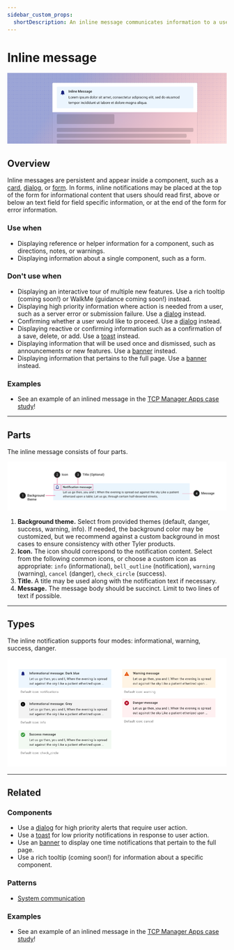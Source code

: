 ```yaml
---
sidebar_custom_props:
  shortDescription: An inline message communicates information to a user inside of another component, such as a form.
---
```


# Inline message

<ComponentVisual storybookUrl="https://forge.tylerdev.io/main/?path=/story/components-inline-message--default">

![](./images/inline-message.png)

</ComponentVisual>

## Overview

Inline messages are persistent and appear inside a component, such as a [card](/components/cards/card), [dialog](/components/notifications-and-messages/dialog), or [form](/components/cards/card). In forms, inline notifications may be placed at the top of the form for informational content that users should read first, above or below an text field for field specific information, or at the end of the form for error information. 

### Use when 

- Displaying reference or helper information for a component, such as directions, notes, or warnings.
- Displaying information about a single component, such as a form.

### Don't use when

- Displaying an interactive tour of multiple new features. Use a rich tooltip (coming soon!) or WalkMe (guidance coming soon!) instead.
- Displaying high priority information where action is needed from a user, such as a server error or submission failure. Use a [dialog](/components/notifications-and-messages/dialog) instead. 
- Confirming whether a user would like to proceed. Use a [dialog](/components/notifications-and-messages/dialog) instead. 
- Displaying reactive or confirming information such as a confirmation of a save, delete, or add. Use a [toast](/components/notifications-and-messages/toast) instead. 
- Displaying information that will be used once and dismissed, such as announcements or new features. Use a [banner](/components/notifications-and-messages/banner) instead.
- Displaying information that pertains to the full page. Use a [banner](/components/notifications-and-messages/banner) instead.

### Examples

- See an example of an inlined message in the [TCP Manager Apps case study](/get-started/other/case-studies/manager-apps)!

---

## Parts 

The inline message consists of four parts. 

<ImageBlock>

![Anatomy of the inline message. ](./images/inline-notification-anatomy.png)

</ImageBlock>

1. **Background theme.** Select from provided themes (default, danger, success, warning, info). If needed, the background color may be customized, but we recommend against a custom background in most cases to ensure consistency with other Tyler products. 
2. **Icon.** The icon should correspond to the notification content. Select from the following common icons, or choose a custom icon as appropriate: `info` (informational), `bell_outline` (notification), `warning` (warning), `cancel` (danger), `check_circle` (success).
3. **Title.** A title may be used along with the notification text if necessary. 
4. **Message.** The message body should be succinct. Limit to two lines of text if possible.

---

## Types 

The inline notification supports four modes: informational, warning, success, danger. 

<ImageBlock>

![Anatomy of the inline message. ](./images/inline-message-types.png)

</ImageBlock>

---

## Related 

### Components

- Use a [dialog](/components/notifications-and-messages/dialog) for high priority alerts that require user action.
- Use a [toast](/components/notifications-and-messages/toast) for low priority notifications in response to user action.
- Use an [banner](/components/notifications-and-messages/banner) to display one time notifications that pertain to the full page.
- Use a rich tooltip (coming soon!) for information about a specific component.

### Patterns

- [System communication](/patterns/other/system-communication)

### Examples 
- See an example of an inlined message in the [TCP Manager Apps case study](/get-started/other/case-studies/manager-apps)!
